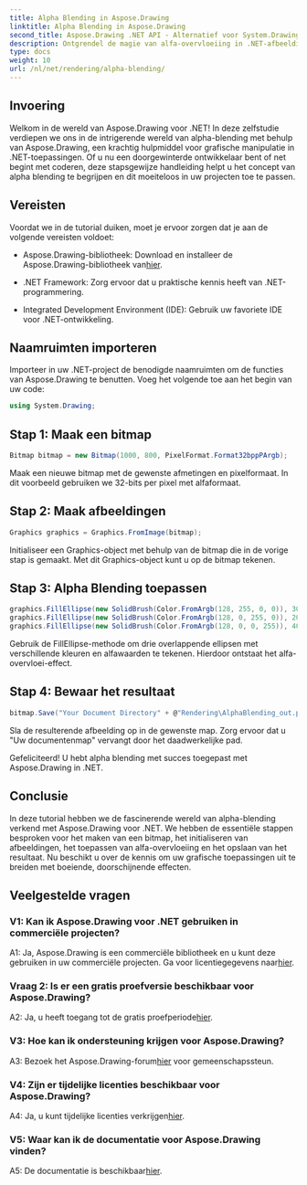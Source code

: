 ```yaml
---
title: Alpha Blending in Aspose.Drawing
linktitle: Alpha Blending in Aspose.Drawing
second_title: Aspose.Drawing .NET API - Alternatief voor System.Drawing.Common
description: Ontgrendel de magie van alfa-overvloeiing in .NET-afbeeldingen met Aspose.Drawing. Til uw projecten naar een hoger niveau met doorschijnende effecten.
type: docs
weight: 10
url: /nl/net/rendering/alpha-blending/
---
```

## Invoering

Welkom in de wereld van Aspose.Drawing voor .NET! In deze zelfstudie verdiepen we ons in de intrigerende wereld van alpha-blending met behulp van Aspose.Drawing, een krachtig hulpmiddel voor grafische manipulatie in .NET-toepassingen. Of u nu een doorgewinterde ontwikkelaar bent of net begint met coderen, deze stapsgewijze handleiding helpt u het concept van alpha blending te begrijpen en dit moeiteloos in uw projecten toe te passen.

## Vereisten

Voordat we in de tutorial duiken, moet je ervoor zorgen dat je aan de volgende vereisten voldoet:

-  Aspose.Drawing-bibliotheek: Download en installeer de Aspose.Drawing-bibliotheek van[hier](https://releases.aspose.com/drawing/net/).

- .NET Framework: Zorg ervoor dat u praktische kennis heeft van .NET-programmering.

- Integrated Development Environment (IDE): Gebruik uw favoriete IDE voor .NET-ontwikkeling.

## Naamruimten importeren

Importeer in uw .NET-project de benodigde naamruimten om de functies van Aspose.Drawing te benutten. Voeg het volgende toe aan het begin van uw code:

```csharp
using System.Drawing;
```

## Stap 1: Maak een bitmap

```csharp
Bitmap bitmap = new Bitmap(1000, 800, PixelFormat.Format32bppPArgb);
```

Maak een nieuwe bitmap met de gewenste afmetingen en pixelformaat. In dit voorbeeld gebruiken we 32-bits per pixel met alfaformaat.

## Stap 2: Maak afbeeldingen

```csharp
Graphics graphics = Graphics.FromImage(bitmap);
```

Initialiseer een Graphics-object met behulp van de bitmap die in de vorige stap is gemaakt. Met dit Graphics-object kunt u op de bitmap tekenen.

## Stap 3: Alpha Blending toepassen

```csharp
graphics.FillEllipse(new SolidBrush(Color.FromArgb(128, 255, 0, 0)), 300, 100, 400, 400);
graphics.FillEllipse(new SolidBrush(Color.FromArgb(128, 0, 255, 0)), 200, 300, 400, 400);
graphics.FillEllipse(new SolidBrush(Color.FromArgb(128, 0, 0, 255)), 400, 300, 400, 400);
```

Gebruik de FillEllipse-methode om drie overlappende ellipsen met verschillende kleuren en alfawaarden te tekenen. Hierdoor ontstaat het alfa-overvloei-effect.

## Stap 4: Bewaar het resultaat

```csharp
bitmap.Save("Your Document Directory" + @"Rendering\AlphaBlending_out.png");
```

Sla de resulterende afbeelding op in de gewenste map. Zorg ervoor dat u "Uw documentenmap" vervangt door het daadwerkelijke pad.

Gefeliciteerd! U hebt alpha blending met succes toegepast met Aspose.Drawing in .NET.

## Conclusie

In deze tutorial hebben we de fascinerende wereld van alpha-blending verkend met Aspose.Drawing voor .NET. We hebben de essentiële stappen besproken voor het maken van een bitmap, het initialiseren van afbeeldingen, het toepassen van alfa-overvloeiing en het opslaan van het resultaat. Nu beschikt u over de kennis om uw grafische toepassingen uit te breiden met boeiende, doorschijnende effecten.

## Veelgestelde vragen

### V1: Kan ik Aspose.Drawing voor .NET gebruiken in commerciële projecten?

 A1: Ja, Aspose.Drawing is een commerciële bibliotheek en u kunt deze gebruiken in uw commerciële projecten. Ga voor licentiegegevens naar[hier](https://purchase.aspose.com/buy).

### Vraag 2: Is er een gratis proefversie beschikbaar voor Aspose.Drawing?

 A2: Ja, u heeft toegang tot de gratis proefperiode[hier](https://releases.aspose.com/).

### V3: Hoe kan ik ondersteuning krijgen voor Aspose.Drawing?

 A3: Bezoek het Aspose.Drawing-forum[hier](https://forum.aspose.com/c/diagram/17) voor gemeenschapssteun.

### V4: Zijn er tijdelijke licenties beschikbaar voor Aspose.Drawing?

 A4: Ja, u kunt tijdelijke licenties verkrijgen[hier](https://purchase.aspose.com/temporary-license/).

### V5: Waar kan ik de documentatie voor Aspose.Drawing vinden?

 A5: De documentatie is beschikbaar[hier](https://reference.aspose.com/drawing/net/).